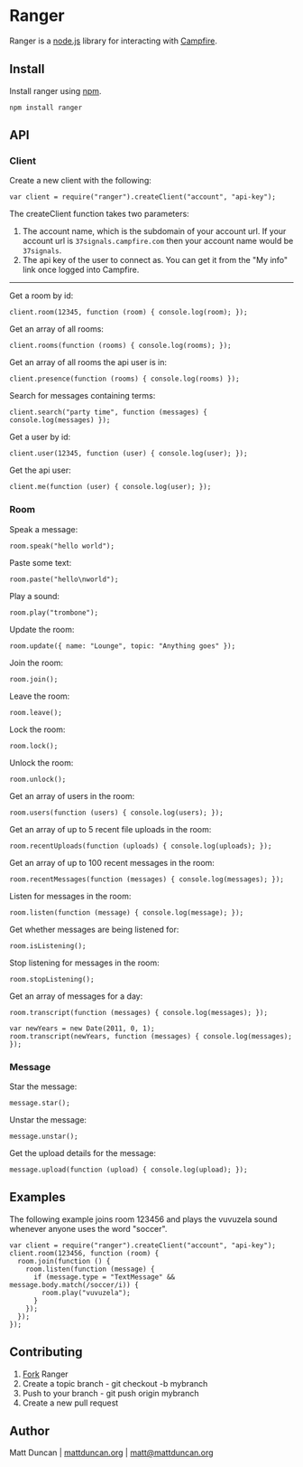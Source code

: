 Ranger
======

Ranger is a [node.js](http://nodejs.org/) library for interacting with [Campfire](http://campfirenow.com/).

Install
-------
Install ranger using [npm](http://npmjs.org/).

    npm install ranger

API
---

### Client
Create a new client with the following:

    var client = require("ranger").createClient("account", "api-key");

The createClient function takes two parameters:

1. The account name, which is the subdomain of your account url.  If your account url is `37signals.campfire.com` then your account name would be `37signals`.
2. The api key of the user to connect as.  You can get it from the "My info" link once logged into Campfire.

---

Get a room by id:

    client.room(12345, function (room) { console.log(room); });

Get an array of all rooms:

    client.rooms(function (rooms) { console.log(rooms); });

Get an array of all rooms the api user is in:

    client.presence(function (rooms) { console.log(rooms) });

Search for messages containing terms:

    client.search("party time", function (messages) { console.log(messages) });

Get a user by id:

    client.user(12345, function (user) { console.log(user); });

Get the api user:

    client.me(function (user) { console.log(user); });

### Room
Speak a message:

    room.speak("hello world");

Paste some text:

    room.paste("hello\nworld");

Play a sound:

    room.play("trombone");

Update the room:

    room.update({ name: "Lounge", topic: "Anything goes" });

Join the room:

    room.join();

Leave the room:

    room.leave();

Lock the room:

    room.lock();

Unlock the room:

    room.unlock();

Get an array of users in the room:

    room.users(function (users) { console.log(users); });

Get an array of up to 5 recent file uploads in the room:

    room.recentUploads(function (uploads) { console.log(uploads); });

Get an array of up to 100 recent messages in the room:

    room.recentMessages(function (messages) { console.log(messages); });

Listen for messages in the room:

    room.listen(function (message) { console.log(message); });

Get whether messages are being listened for:

    room.isListening();

Stop listening for messages in the room:

    room.stopListening();

Get an array of messages for a day:

    room.transcript(function (messages) { console.log(messages); });

    var newYears = new Date(2011, 0, 1);
    room.transcript(newYears, function (messages) { console.log(messages); });

### Message
Star the message:

    message.star();

Unstar the message:

    message.unstar();

Get the upload details for the message:

    message.upload(function (upload) { console.log(upload); });


Examples
--------
The following example joins room 123456 and plays the vuvuzela sound whenever
anyone uses the word "soccer".

    var client = require("ranger").createClient("account", "api-key");
    client.room(123456, function (room) {
      room.join(function () {
        room.listen(function (message) {
          if (message.type = "TextMessage" && message.body.match(/soccer/i)) {
            room.play("vuvuzela");
          }
        });
      });
    });

Contributing
------------

1. [Fork](http://help.github.com/forking/) Ranger
2. Create a topic branch - git checkout -b mybranch
3. Push to your branch - git push origin mybranch
4. Create a new pull request

Author
------
Matt Duncan | [mattduncan.org](http://mattduncan.org) | [matt@mattduncan.org](mailto:matt@mattduncan.org)
